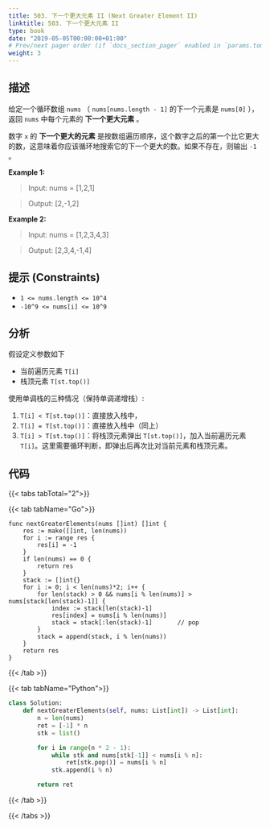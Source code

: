 ```yaml
---
title: 503. 下一个更大元素 II (Next Greater Element II)
linktitle: 503. 下一个更大元素 II
type: book
date: "2019-05-05T00:00:00+01:00"
# Prev/next pager order (if `docs_section_pager` enabled in `params.toml`)
weight: 3
---
```


## 描述

给定一个循环数组 `nums` （ `nums[nums.length - 1]` 的下一个元素是 `nums[0]` ），返回 `nums` 中每个元素的 **下一个更大元素** 。

数字 `x` 的 **下一个更大的元素** 是按数组遍历顺序，这个数字之后的第一个比它更大的数，这意味着你应该循环地搜索它的下一个更大的数。如果不存在，则输出 `-1` 。

**Example 1:**

> Input: nums = [1,2,1]

> Output: [2,-1,2]

**Example 2:**

> Input: nums = [1,2,3,4,3]

> Output: [2,3,4,-1,4]

## 提示 (Constraints)

- `1 <= nums.length <= 10^4`
- `-10^9 <= nums[i] <= 10^9`

## 分析

假设定义参数如下

- 当前遍历元素 `T[i]`
- 栈顶元素 `T[st.top()]`

使用单调栈的三种情况（保持单调递增栈）:

1. `T[i] < T[st.top()]`：直接放入栈中，
2. `T[i] = T[st.top()]`：直接放入栈中（同上）
3. `T[i] > T[st.top()]`：将栈顶元素弹出 `T[st.top()]`，加入当前遍历元素 `T[i]`。这里需要循环判断，即弹出后再次比对当前元素和栈顶元素。

## 代码

{{< tabs tabTotal="2">}}

{{< tab tabName="Go">}}

```golang
func nextGreaterElements(nums []int) []int {
    res := make([]int, len(nums))
    for i := range res {
        res[i] = -1
    }
    if len(nums) == 0 {
        return res
    }
    stack := []int{}
    for i := 0; i < len(nums)*2; i++ {
        for len(stack) > 0 && nums[i % len(nums)] > nums[stack[len(stack)-1]] {
            index := stack[len(stack)-1]
            res[index] = nums[i % len(nums)]
            stack = stack[:len(stack)-1]       // pop
        }
        stack = append(stack, i % len(nums))
    }
    return res
}
```

{{< /tab >}}

{{< tab tabName="Python">}}

```py
class Solution:
    def nextGreaterElements(self, nums: List[int]) -> List[int]:
        n = len(nums)
        ret = [-1] * n
        stk = list()

        for i in range(n * 2 - 1):
            while stk and nums[stk[-1]] < nums[i % n]:
                ret[stk.pop()] = nums[i % n]
            stk.append(i % n)

        return ret
```

{{< /tab >}}

{{< /tabs >}}
